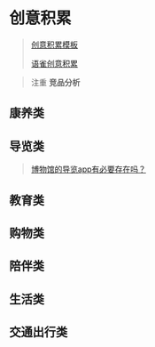 # 创意积累

> [创意积累模板](https://hnmu7g.yuque.com/docs/share/d04ffb64-cb5d-4bb1-85d0-fc7026653a6a?#)
>
> [语雀创意积累](https://www.yuque.com/chenjianxiong-mqjsx/mldk6w/ortwfo)

> 注重 **竞品分析**


## 康养类

## 导览类

> [博物馆的导览app有必要存在吗？](https://www.zhihu.com/question/265867383)



## 教育类

## 购物类

## 陪伴类

## 生活类



## 交通出行类

